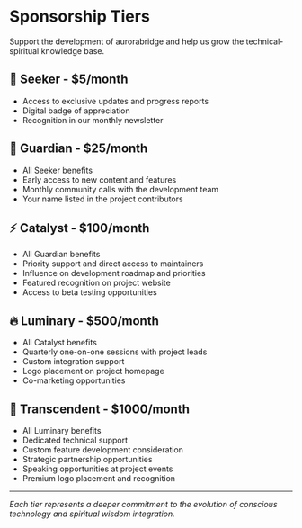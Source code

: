 # Sponsorship Tiers

Support the development of aurorabridge and help us grow the technical-spiritual knowledge base.

## 🌟 Seeker - $5/month
- Access to exclusive updates and progress reports
- Digital badge of appreciation
- Recognition in our monthly newsletter

## 🌙 Guardian - $25/month
- All Seeker benefits
- Early access to new content and features
- Monthly community calls with the development team
- Your name listed in the project contributors

## ⚡ Catalyst - $100/month
- All Guardian benefits
- Priority support and direct access to maintainers
- Influence on development roadmap and priorities
- Featured recognition on project website
- Access to beta testing opportunities

## 🔥 Luminary - $500/month
- All Catalyst benefits
- Quarterly one-on-one sessions with project leads
- Custom integration support
- Logo placement on project homepage
- Co-marketing opportunities

## 💫 Transcendent - $1000/month
- All Luminary benefits
- Dedicated technical support
- Custom feature development consideration
- Strategic partnership opportunities
- Speaking opportunities at project events
- Premium logo placement and recognition

---

*Each tier represents a deeper commitment to the evolution of conscious technology and spiritual wisdom integration.*
